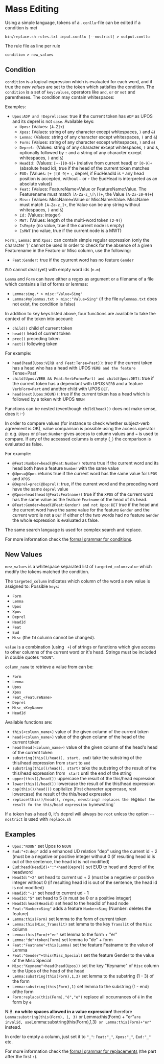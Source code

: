 # Mass Editing

Using a simple language, tokens of a `.conllu`-file can be edited if a condition is met

```
bin/replace.sh rules.txt input.conllu [--nostrict] > output.conllu
```

The rule file as line per rule

```
condition > new_values
```

## Condition
`condition` is a logical expression which is evaluated for each word, and if true the _new values_ are set to the token which satisfies the condition.
The `condition` is a set of `key:values`, operators like `and`, `or`  or `not` and parentheses. The condition may contain whitespaces:

Examples:
* `Upos:ADP and !Deprel:case`: true if the current token has `ADP`  as UPOS and its deprel is not `case`. Available keys:
  * `Upos:` (Values: `[A-Z]+`)
  * `Xpos:` (Values: string of any character except whitespaces, `)` and `&`)
  * `Lemma:` (Values: string of any character except whitespaces, `)` and `&`)
  * `Form:` (Values: string of any character except whitespaces, `)` and `&`)
  * `Deprel:` (Values: string of any character except whitespaces, `)` and `&`, optionally followed by `:` and  a string of  any character except whitespaces, `)` and `&`)
  * `HeadId:` (Values: `[+-][0-9]+` (relative from current head) or `[0-9]+` (absolute head id), true if the head of the current token matches
  * `EUD:` (Values: `[+-][0-9]+` `:`, deprel, if EudHeadId is `*` any head position is accepted, without `-` or `+` the EudHead is interpreted as an absolute value))
  * `Feat:` (Values: FeatureName=Value or FeatureName:Value. The Featurename must match `[A-Za-z_\[\]]+`, the Value `[A-Za-z0-9]+`)
  * `Misc:` (Values: MiscName=Value or MiscName:Value. MiscName must match `[A-Za-z_]+`, the Value can be any string without  whitespaces, `)` and `&`)
  * `Id:` (Values: integer)
  * `MWT:` (Values: length of the multi-word token `[2-9]`)
  * `IsEmpty` (no value, true if the current node is empty)
  * `IsMWT` (no value, true if the current node is a MWT)

`Form:`, `Lemma:` and `Xpos:` can contain simple regular expression (only the character ')' cannot be used
In order to check for the absence of a given Featurename in the Feature or Misc column, use the following:
  * `Feat:Gender:` true if the cyurrent word has no feature `Gender`

`EUD` cannot deal (yet) with empty word ids (`n.m`)

`Lemma` and `Form` can have either a regex as argument or a filename of a file which contains a list of forms or lemmas:
  * `Lemma:sing.* > misc:"Value=Sing"`
  * `Lemma:#mylemmas.txt > misc:"Value=Sing"` (if the file `mylemmas.txt` does not exist, the condition is false)

In addition to key keys listed above, four functions are available to take the context of the token into account:
* `child()` child of current token
* `head()` head of current token
* `prec()` preceding token
* `next()` following token

For example:
* `head(head(Upos:VERB and Feat:Tense=Past))`: true if the current token has a head who has a head with UPOS `VERB and the feature `Tense=Past`
* `child(Upos:VERB && Feat:VerbForm=Part) and child(Upos:DET)`: true if the current token has a dependant with UPOS `VERB`
and a feature `VerbForm=Part` and another child with UPOS `DET`.
* `head(next(Upos:NOUN))`: true if the current token has a head which is followed by a token with UPOS `NOUN`

Functions can be nested (eventhough `child(head())` does not make sense, does it :-)


In order to compare values (for instance to check whether subject-verb agreement is OK),
value comparison is possible using the access operator `@`: e.g. `@Upos` or `@Feat:Number` gives access to column values 
and `=` is used to compare.
If any of the accessed columns is empty (`_`) the comparison is evaluated as false.

For example:
* `@Feat:Number=head(@Feat:Number)` returns true if the current word and its head both have a feature `Number` with the same value
* `@Upos=@Xpos` returns true if the current word has the same value for `UPOS` and `XPOS`
* `@Deprel=prec(@Deprel)`: true, if the current word and the preceding word have the same `deprel` value
* `@Xpos=head(head(@Feat:Featname))` true if the `XPOS` of the current word has the same value as the feature `Featname` of the head of its head.
* `@Feat:Gender=head(@Feat:Gender) and not Upos:DET` true if the head and the current word have the same value for the feature `Gender` and the current word is not a `DET`
If either of the two words had no feature `Gender` the whole expression is evaluated as false.

The same search language is used for complex search and replace.

For more information check the [formal grammar for conditions](conditions/README.md).


## New Values

`new_values` is a whitespace separated list of `targeted_colum:value` which modify the tokens matched the condition.

The `targeted_column` indicates which column of the word a new value is assigned to:
Possible `keys`:
* `Form`
* `Lemma`
* `Upos`
* `Xpos`
* `Deprel`
* `HeadId`
* `Feat`
* `Eud`
* `Misc`
(the `Id` column cannot be changed).

`value` is a combination (using ` +`) of strings or functions which give access to other columns of the current word or it's head. Strings must be included
in double quotes `"NOUN"`.

`column_name` to retrieve a value from can be:
* `Form`
* `Lemma`
* `Upos`
* `Xpos`
* `Feat_<FeatureName>`
* `Deprel`
* `Misc_<KeyName>`
* `HeadId`

Available functions are:
* `this(<column_name>)` value of the given column of the current token
* `head(<column_name>)` value of the given column of the head of the current token
* `head(head(<column_name>)` value of the given column of the head's head of the current token
* `substring(this()/head(), start, end)`  take the substring of the this/head expression from `start` to `end`
* `substring(this()/head(), start)`  take the substring of the result of the this/head expression from ` start` until the end of the string
* `upper(this()/head())`  uppercase the result of the this/head expression
* `lower(this()/head())` lowercase the result of the this/head expression
* `cap(this()/head())` capitalize (first character uppercase, rest lowercase) the result of the this/head expression
* `replace(this()/head(), regex, newstring) replaces the `regex` of the result fo the this/head expression by `newstring`

If a token has a head 0, it's deprel will always be `root` unless the option `--nostrict` is used with `replace.sh`

## Examples

* `Upos:"NOUN"`                       set Upos to `NOUN`
* `Eud:"+2:dep"`                      add a enhanced UD relation "dep" using the current id + 2 (must be a negative or positive integer without 0 (if resulting head id is out of the sentence, the head id is not modified)
* `Eud:head(HeadId)+":"+head(Deprel)` set EUD to head and deprel of the headword
* `HeadId:"+2"`                      set head to current ud + 2 (must be a negative or positive integer without 0 (if resulting head id is out of the sentence, the head id is not modified)
* `HeadId:"-1"`                      set head to current ud - 1
* `HeadId:"5"`                       set head to 5 (n must be 0 or a positive integer)
* `HeadId:head(Headid)`              set head to the headid of head node
* `Feat:"Number=Sing"`               adds a feature `Number=Sing`  (Number: deletes the feature)
* `Lemma:this(Form)`                set lemma to the form of current token
* `Lemma:this(Misc_Translit)`       set lemma to the key `Translit` of the `Misc` column
* `Lemma:this(Form)+"er"`           set lemma to the form + "er"
* `Lemma:"de"+token(Form)`         set lemma to "de" + form
* `Feat:"Featname"+this(Lemma)`       set the feature Featname to the value of Lemma
* `Feat:"Gender"+this(Misc_Special)` set the feature Gender to the value of the Misc Special
* `Misc:"Keyname"+head(head(Upos))`    set the key "Keyname" of `Misc` column  to the Upos of the head of the head
* `Lemma:substring(this(Form),1,3)`      set lemma to the substring (1 - 3) of the form
* `Lemma:substring(this(Form),1)`       set lemma to the substring (1 - end) ofthe form
* `Form:replace(this(Form),"é","e")`  replace all occurrances of `é` in the form by `e`

N.B. **no white spaces allowed in a value expression!**
therefore `Lemma:substring(this(Form), 1, 3)` or Lemma:this(Form) + "er"` are invalid,
use `Lemma:substring(this(Form),1,3)` or Lemma:this(Form)+"er"` instead.

In order to empty a column, just set it to `"_"`: `Feat:"_"`, `Xpos:"_"`, `Eud:"_"` etc.



For more information check the [formal grammar for replacements](replacements/README.md) (the part after the first `:`).

